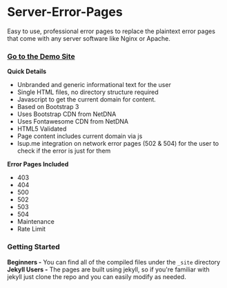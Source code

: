 Server-Error-Pages
==================

Easy to use, professional error pages to replace the plaintext error pages that come with any server software like Nginx or Apache.

### [Go to the Demo Site](http://alexphelps.github.io/server-error-pages/)

**Quick Details**
* Unbranded and generic informational text for the user
* Single HTML files, no directory structure required
* Javascript to get the current domain for content.
* Based on Bootstrap 3
* Uses Bootstrap CDN from NetDNA
* Uses Fontawesome CDN from NetDNA
* HTML5 Validated
* Page content includes current domain via js
* Isup.me integration on network error pages (502 & 504) for the user to check if the error is just for them

**Error Pages Included**
* 403
* 404
* 500
* 502
* 503
* 504
* Maintenance
* Rate Limit

### Getting Started
**Beginners -** You can find all of the compiled files under the `_site` directory
**Jekyll Users -** The pages are built using jekyll, so if you're familiar with jekyll just clone the repo and you can easily modify as needed.
